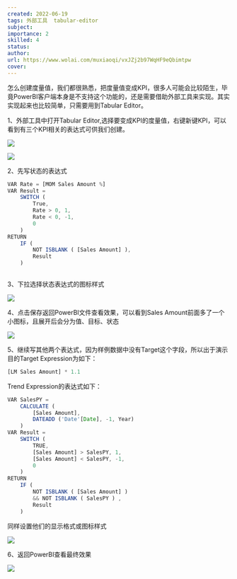 ```yaml
---
created: 2022-06-19
tags: 外部工具  tabular-editor 
subject: 
importance: 2
skilled: 4
status:
author:
url: https://www.wolai.com/muxiaoqi/vxJZj2b97WqHF9eQbimtpw
cover: 
---
```


怎么创建度量值，我们都很熟悉，把度量值变成KPI，很多人可能会比较陌生，毕竟PowerBI客户端本身是不支持这个功能的，还是需要借助外部工具来实现。其实实现起来也比较简单，只需要用到Tabular Editor。

1、外部工具中打开Tabular Editor,选择要变成KPI的度量值，右键新键KPI，可以看到有三个KPI相关的表达式可供我们创建。

![](https://secure2.wostatic.cn/static/8s2Mavn4gLAAEMrDSubGP1/image.png?auth_key=1655642003-eAxnQSTxDvH5i9JkLzW7iH-0-89f3543a5da6d51c75d60f65fb24e5a0)

![](https://secure2.wostatic.cn/static/wNQyJ6XKSi2KPetBDZqx7W/image.png?auth_key=1655642009-nR83fq3pFEBJcCj85Bvppx-0-9a21e0ce4e16a21e5ec797bf2b9991dd)

2、先写状态的表达式

```js
VAR Rate = [MOM Sales Amount %]
VAR Result =
    SWITCH (
        True,
        Rate > 0, 1,
        Rate < 0, -1,
        0
    )
RETURN
    IF (
        NOT ISBLANK ( [Sales Amount] ),
        Result
    )
    
```

3、下拉选择状态表达式的图标样式

![](https://secure2.wostatic.cn/static/vKYMk86WQCFDvWQo5hY6s5/image.png?auth_key=1655642018-a4BMKqksyG9maxBkQdzHP9-0-1fd53b21bf7cd80ec15d35c72075dbc6)

4、点击保存返回PowerBI文件查看效果，可以看到Sales Amount前面多了一个小图标，且展开后会分为值、目标、状态

![](https://secure2.wostatic.cn/static/9G4KzWbjeMSDA9mvv1yFvh/image.png?auth_key=1655642029-d9oTkEKdExAyjGbLnYSX6q-0-ad966be8d3b86662c6e1c35b18848278)

5、继续写其他两个表达式，因为样例数据中没有Target这个字段，所以出于演示目的Target Expression为如下：

```js
[LM Sales Amount] * 1.1
```

Trend Expression的表达式如下：

```js
VAR SalesPY =
    CALCULATE (
        [Sales Amount],
        DATEADD ('Date'[Date], -1, Year)
    )
VAR Result =
    SWITCH (
        TRUE,
        [Sales Amount] > SalesPY, 1,
        [Sales Amount] < SalesPY, -1,
        0
    )
RETURN
    IF (
        NOT ISBLANK ( [Sales Amount] ) 
        && NOT ISBLANK ( SalesPY ) ,
        Result
    )
```

同样设置他们的显示格式或图标样式

![](https://secure2.wostatic.cn/static/i2a7JiLFvmaW4K56hjujzy/image.png?auth_key=1655642038-bixPN6d6FwKUKPj6C6on6C-0-467cc85dfe6bb5ee18dadfe34f3fd172)

6、返回PowerBI查看最终效果

![](https://secure2.wostatic.cn/static/eYD3iXtgXM51soLicPToA4/image.png?auth_key=1655642046-x8QECRb5xNe2ChKeEoBPQ4-0-31de614eb10aab66917b33e89a85aba4)